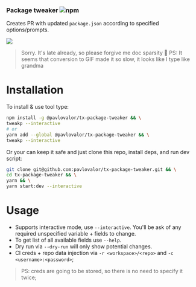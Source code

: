 ### Package tweaker ![npm](https://img.shields.io/npm/v/@pavlovalor/tx-package-tweaker?color=gree&label=NPM%20package)
Creates PR with updated `package.json` according to specified options/prompts.

<img src=".github/media/demo.gif"/>

> Sorry. It's late already, so please forgive me doc sparsity 🫥
> PS: It seems that conversion to GIF made it so slow, it looks like I type like grandma

# Installation
To install & use tool type:
````bash
npm install -g @pavlovalor/tx-package-tweaker && \
tweakp --interactive
# or
yarn add --global @pavlovalor/tx-package-tweaker && \
tweakp --interactive
````

Or your can keep it safe and just clone this repo, install deps, and run dev script:
````bash
git clone git@github.com:pavlovalor/tx-package-tweaker.git && \
cd tx-package-tweaker && \
yarn && \
yarn start:dev --interactive
````

# Usage
- Supports interactive mode, use `--interactive`.
  You'll be ask of any required unspecified variable + fields to change.
- To get list of all available fields use `--help`.
- Dry run via `--dry-run` will only show potential changes.
- CI creds + repo data injection via `-r <workspace>/<repo>` and `-c <username>:<password>`;

> PS: creds are going to be stored, so there is no need to specify it twice;  
